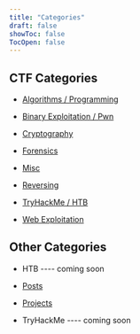```yaml
---
title: "Categories"
draft: false
showToc: false
TocOpen: false
---
```


## CTF Categories

- [Algorithms / Programming](https://itsecgary.com/alg-prog/)

- [Binary Exploitation / Pwn](https://itsecgary.com/binexp/)

- [Cryptography](https://itsecgary.com/crypto/)

- [Forensics](https://itsecgary.com/forensics/)

- [Misc](https://itsecgary.com/misc/)

- [Reversing](https://itsecgary.com/reversing/)

- [TryHackMe / HTB](https://itsecgary.com/tryhackme/)

- [Web Exploitation](https://itsecgary.com/webexp/)


## Other Categories

- HTB ---- coming soon

- [Posts](https://itsecgary.com/post/)

- [Projects](https://itsecgary.com/projects/)

- TryHackMe ---- coming soon



